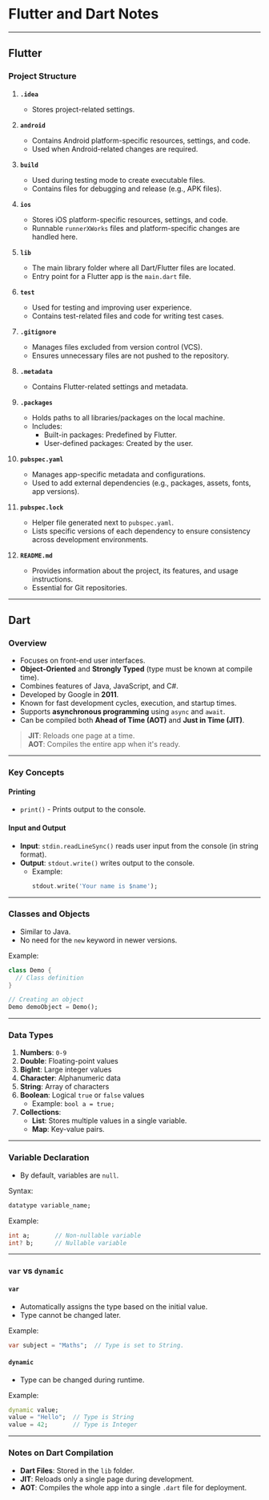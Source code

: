 # Flutter and Dart Notes

---

## Flutter

### Project Structure

1. **`.idea`**  
   - Stores project-related settings.

2. **`android`**  
   - Contains Android platform-specific resources, settings, and code.  
   - Used when Android-related changes are required.

3. **`build`**  
   - Used during testing mode to create executable files.  
   - Contains files for debugging and release (e.g., APK files).

4. **`ios`**  
   - Stores iOS platform-specific resources, settings, and code.  
   - Runnable `runnerXWorks` files and platform-specific changes are handled here.

5. **`lib`**  
   - The main library folder where all Dart/Flutter files are located.  
   - Entry point for a Flutter app is the `main.dart` file.

6. **`test`**  
   - Used for testing and improving user experience.  
   - Contains test-related files and code for writing test cases.

7. **`.gitignore`**  
   - Manages files excluded from version control (VCS).  
   - Ensures unnecessary files are not pushed to the repository.

8. **`.metadata`**  
   - Contains Flutter-related settings and metadata.

9. **`.packages`**  
   - Holds paths to all libraries/packages on the local machine.  
   - Includes:
     - Built-in packages: Predefined by Flutter.
     - User-defined packages: Created by the user.

10. **`pubspec.yaml`**  
    - Manages app-specific metadata and configurations.  
    - Used to add external dependencies (e.g., packages, assets, fonts, app versions).

11. **`pubspec.lock`**  
    - Helper file generated next to `pubspec.yaml`.  
    - Lists specific versions of each dependency to ensure consistency across development environments.

12. **`README.md`**  
    - Provides information about the project, its features, and usage instructions.  
    - Essential for Git repositories.

---

## Dart

### Overview

- Focuses on front-end user interfaces.  
- **Object-Oriented** and **Strongly Typed** (type must be known at compile time).  
- Combines features of Java, JavaScript, and C#.  
- Developed by Google in **2011**.  
- Known for fast development cycles, execution, and startup times.  
- Supports **asynchronous programming** using `async` and `await`.  
- Can be compiled both **Ahead of Time (AOT)** and **Just in Time (JIT)**.

> **JIT**: Reloads one page at a time.  
> **AOT**: Compiles the entire app when it's ready.

---

### Key Concepts

#### Printing

- `print()` - Prints output to the console.

#### Input and Output

- **Input**: `stdin.readLineSync()` reads user input from the console (in string format).  
- **Output**: `stdout.write()` writes output to the console.  
  - Example:  
    ```dart
    stdout.write('Your name is $name');
    ```

---

### Classes and Objects

- Similar to Java.  
- No need for the `new` keyword in newer versions.  

Example:  
```dart
class Demo {
  // Class definition
}

// Creating an object
Demo demoObject = Demo();
```

---

### Data Types

1. **Numbers**: `0-9`  
2. **Double**: Floating-point values  
3. **BigInt**: Large integer values  
4. **Character**: Alphanumeric data  
5. **String**: Array of characters  
6. **Boolean**: Logical `true` or `false` values  
   - Example: `bool a = true;`  
7. **Collections**:  
   - **List**: Stores multiple values in a single variable.  
   - **Map**: Key-value pairs.

---

### Variable Declaration

- By default, variables are `null`.  

Syntax:  
```dart
datatype variable_name;
```

Example:  
```dart
int a;       // Non-nullable variable
int? b;      // Nullable variable
```

---

### `var` vs `dynamic`

#### **`var`**
- Automatically assigns the type based on the initial value.  
- Type cannot be changed later.  

Example:  
```dart
var subject = "Maths";  // Type is set to String.
```

#### **`dynamic`**
- Type can be changed during runtime.  

Example:  
```dart
dynamic value;
value = "Hello";  // Type is String
value = 42;       // Type is Integer
```

---

### Notes on Dart Compilation

- **Dart Files**: Stored in the `lib` folder.  
- **JIT**: Reloads only a single page during development.  
- **AOT**: Compiles the whole app into a single `.dart` file for deployment.
